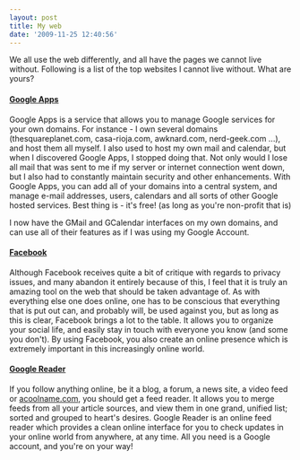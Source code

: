 ```yaml
---
layout: post
title: My web
date: '2009-11-25 12:40:56'
---
```


We all use the web differently, and all have the pages we cannot live without. Following is a list of the top websites I cannot live without. What are yours?

#### [Google Apps](http://www.google.com/a)
Google Apps is a service that allows you to manage Google services for your own domains. For instance - I own several domains (thesquareplanet.com, casa-rioja.com, awknard.com, nerd-geek.com ...), and host them all myself. I also used to host my own mail and calendar, but when I discovered Google Apps, I stopped doing that. Not only would I lose all mail that was sent to me if my server or internet connection went down, but I also had to constantly maintain security and other enhancements. With Google Apps, you can add all of your domains into a central system, and manage e-mail addresses, users, calendars and all sorts of other Google hosted services. Best thing is - it's free! (as long as you're non-profit that is)

I now have the GMail and GCalendar interfaces on my own domains, and can use all of their features as if I was using my Google Account.

#### [Facebook](http://facebook.com)
Although Facebook receives quite a bit of critique with regards to privacy issues, and many abandon it entirely because of this, I feel that it is truly an amazing tool on the web that should be taken advantage of. As with everything else one does online, one has to be conscious that everything that is put out can, and probably will, be used against you, but as long as this is clear, Facebook brings a lot to the table. It allows you to organize your social life, and easily stay in touch with everyone you know (and some you don't). By using Facebook, you also create an online presence which is extremely important in this increasingly online world.

#### [Google Reader](http://reader.google.com)
If you follow anything online, be it a blog, a forum, a news site, a video feed or [acoolname.com](http://acoolname.com), you should get a feed reader. It allows you to merge feeds from all your article sources, and view them in one grand, unified list; sorted and grouped to heart's desires. Google Reader is an online feed reader which provides a clean online interface for you to check updates in your online world from anywhere, at any time. All you need is a Google account, and you're on your way!
